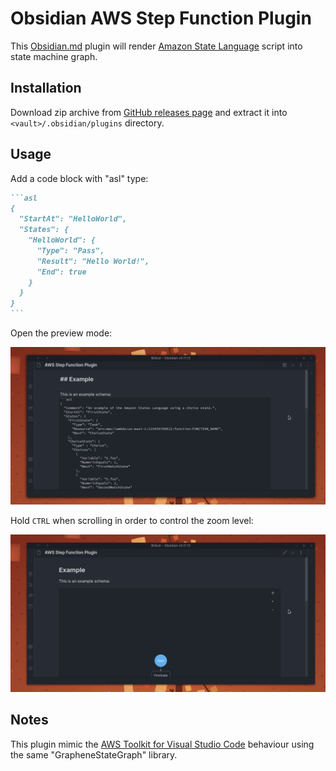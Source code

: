 # Obsidian AWS Step Function Plugin

This [Obsidian.md](https://obsidian.md/) plugin will render [Amazon State Language](https://docs.aws.amazon.com/step-functions/latest/dg/concepts-amazon-states-language.html) script into state machine graph.

## Installation

Download zip archive from [GitHub releases page](https://github.com/daaru00/obsidian-aws-sfn/releases) and extract it into `<vault>/.obsidian/plugins` directory.

## Usage

Add a code block with "asl" type:
````markdown
```asl
{
  "StartAt": "HelloWorld",
  "States": {
    "HelloWorld": {
      "Type": "Pass",
      "Result": "Hello World!",
      "End": true
    }
  }
}
```
````

Open the preview mode:

![schema](./doc/gifs/asl-schema.gif)

Hold `CTRL` when scrolling in order to control the zoom level:

![zoom](./doc/gifs/asl-zoom.gif)

## Notes

This plugin mimic the [AWS Toolkit for Visual Studio Code](https://github.com/aws/aws-toolkit-vscode) behaviour using the same "GrapheneStateGraph" library.
